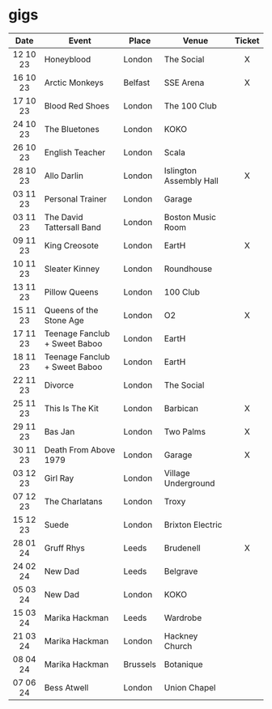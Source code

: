# gigs
|Date|Event|Place|Venue|Ticket|
|:--:|-----|----|-----|:----:|
|12 10 23|Honeyblood|London|The Social|X|
|16 10 23|Arctic Monkeys|Belfast|SSE Arena|X|
|17 10 23|Blood Red Shoes|London|The 100 Club|
|24 10 23|The Bluetones|London|KOKO|
|26 10 23|English Teacher|London|Scala|
|28 10 23|Allo Darlin|London|Islington Assembly Hall|X|
|03 11 23|Personal Trainer|London|Garage||
|03 11 23|The David Tattersall Band|London|Boston Music Room||
|09 11 23|King Creosote|London|EartH|X|
|10 11 23|Sleater Kinney|London|Roundhouse|
|13 11 23|Pillow Queens|London|100 Club|
|15 11 23|Queens of the Stone Age|London|O2|X|
|17 11 23|Teenage Fanclub + Sweet Baboo|London|EartH|
|18 11 23|Teenage Fanclub + Sweet Baboo|London|EartH|
|22 11 23|Divorce|London|The Social|
|25 11 23|This Is The Kit|London|Barbican|X|
|29 11 23|Bas Jan|London|Two Palms|X|
|30 11 23|Death From Above 1979|London|Garage|X|
|03 12 23|Girl Ray|London|Village Underground|
|07 12 23|The Charlatans|London|Troxy|
|15 12 23|Suede|London|Brixton Electric|
|28 01 24|Gruff Rhys|Leeds|Brudenell|X|
|24 02 24|New Dad|Leeds|Belgrave|
|05 03 24|New Dad|London|KOKO|
|15 03 24|Marika Hackman|Leeds|Wardrobe|
|21 03 24|Marika Hackman|London|Hackney Church|
|08 04 24|Marika Hackman|Brussels|Botanique|
|07 06 24|Bess Atwell|London|Union Chapel|
